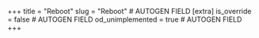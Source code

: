 +++
title = "Reboot"
slug = "Reboot" # AUTOGEN FIELD
[extra]
is_override = false # AUTOGEN FIELD
od_unimplemented = true # AUTOGEN FIELD
+++